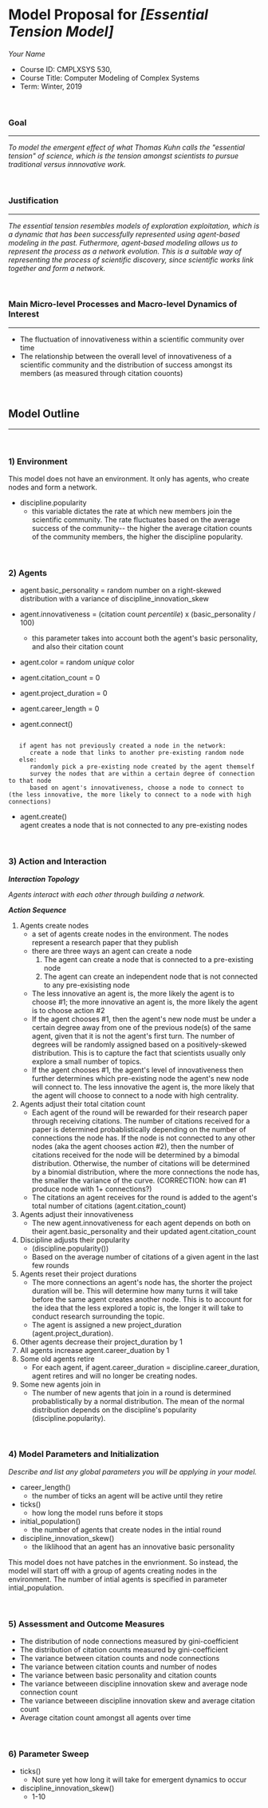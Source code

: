 # Model Proposal for _[Essential Tension Model]_

_Your Name_

* Course ID: CMPLXSYS 530,
* Course Title: Computer Modeling of Complex Systems
* Term: Winter, 2019



&nbsp; 

### Goal 
*****
 
_To model the emergent effect of what Thomas Kuhn calls the "essential tension" of science, which is the tension amongst scientists to pursue traditional versus innnovative work._

&nbsp;  
### Justification
****
_The essential tension resembles models of exploration exploitation, which is a dynamic that has been successfully represented using agent-based modeling in the past. Futhermore, agent-based modeling allows us to represent the process as a network evolution. This is a suitable way of representing the process of scientific discovery, since scientific works link together and form a network._

&nbsp; 
### Main Micro-level Processes and Macro-level Dynamics of Interest
****
* The fluctuation of innovativeness within a scientific community over time
* The relationship between the overall level of innovativeness of a scientific community and the distribution of success amongst its members (as measured through citation couonts)
   


&nbsp; 


## Model Outline
****
&nbsp; 
### 1) Environment

This model does not have an environment. It only has agents, who create nodes and form a network.

* discipline.popularity
   * this variable dictates the rate at which new members join the scientific community. The rate fluctuates based on the average success of the community-- the higher the average citation counts of the community members, the higher the discipline popularity.

&nbsp; 

### 2) Agents
 
* agent.basic_personality = random number on a right-skewed distribution with a variance of discipline_innovation_skew
* agent.innovativeness = (citation count *percentile*) x (basic_personality / 100)
   * this parameter takes into account both the agent's basic personality, and also their citation count
* agent.color = random *unique* color
* agent.citation_count = 0
* agent.project_duration = 0
* agent.career_length = 0
&nbsp; 

* agent.connect()  <br />
<pre><code>
   if agent has not previously created a node in the network:
      create a node that links to another pre-existing random node
   else:
      randomly pick a pre-existing node created by the agent themself
      survey the nodes that are within a certain degree of connection to that node
      based on agent's innovativeness, choose a node to connect to (the less innovative, the more likely to connect to a node with high connections)
</code></pre>
      
* agent.create() <br />
   agent creates a node that is not connected to any pre-existing nodes


&nbsp; 

### 3) Action and Interaction 
 
**_Interaction Topology_**

_Agents interact with each other through building a network._
 
**_Action Sequence_**

1. Agents create nodes
   * a set of agents create nodes in the environment. The nodes represent a research paper that they publish
   * there are three ways an agent can create a node
      1. The agent can create a node that is connected to a pre-existing node
      2. The agent can create an independent node that is not connected to any pre-exisisting node
   * The less innovative an agent is, the more likely the agent is to choose #1; the more innovative an agent is, the more likely the agent is to choose action #2
   * If the agent chooses #1, then the agent's new node must be under a certain degree away from one of the previous node(s) of the same agent, given that it is not the agent's first turn. The number of degrees will be randomly assigned based on a positively-skewed distribution. This is to capture the fact that scientists usually only explore a small number of topics.
   * If the agent chooses #1, the agent's level of innovativeness then further determines which pre-existing node the agent's new node will connect to. The less innovative the agent is, the more likely that the agent will choose to connect to a node with high centrality. 
2. Agents adjust their total citation count
   * Each agent of the round will be rewarded for their research paper through receiving citations. The number of citations received for a paper is determined probablistically depending on the number of connections the node has. If the node is not connected to any other nodes (aka the agent chooses action #2), then the number of citations received for the node will be determined by a bimodal distribution. Otherwise, the number of citations will be determined by a binomial distribution, where the more connections the node has, the smaller the variance of the curve. (CORRECTION: how can #1 produce node with 1+ connections?)
   * The citations an agent receives for the round is added to the agent's total number of citations (agent.citation_count)
3. Agents adjust their innovativeness
   * The new agent.innovativeness for each agent depends on both on their agent.basic_personality and their updated agent.citation_count
4. Discipline adjusts their popularity
   * (discipline.popularity())
   * Based on the average number of citations of a given agent in the last few rounds
4. Agents reset their project durations
   * The more connections an agent's node has, the shorter the project duration will be. This will determine how many turns it will take before the same agent creates another node. This is to account for the idea that the less explored a topic is, the longer it will take to conduct research surrounding the topic. 
   * The agent is assigned a new project_duration (agent.project_duration).
5. Other agents decrease their project_duration by 1
6. All agents increase agent.career_duation by 1
7. Some old agents retire
   * For each agent, if agent.career_duration = discipline.career_duration, agent retires and will no longer be creating nodes.
8. Some new agents join in
   * The number of new agents that join in a round is determined probablistically by a normal distribution. The mean of the normal distribution depends on the discipline's popularity (discipline.popularity).

      

&nbsp; 
### 4) Model Parameters and Initialization

_Describe and list any global parameters you will be applying in your model._

* career_length()
   * the number of ticks an agent will be active until they retire
* ticks()
   * how long the model runs before it stops
* initial_population()
   * the number of agents that create nodes in the intial round
* discipline_innovation_skew() 
   * the liklihood that an agent has an innovative basic personality

This model does not have patches in the envrionment. So instead, the model will start off with a group of agents creating nodes in the environment. The number of intial agents is specified in parameter intial_population. 

&nbsp; 

### 5) Assessment and Outcome Measures

* The distribution of node connections measured by gini-coefficient
* The distribution of citation counts measured by gini-coefficient
* The variance between citation counts and node connections 
* The variance between citation counts and number of nodes
* The variance between basic personality and citation counts
* The variance betweeen discipline innovation skew and average node connection count
* The variance betweeen discipline innovation skew and average citation count
* Average citation count amongst all agents over time

&nbsp; 

### 6) Parameter Sweep

* ticks()
   * Not sure yet how long it will take for emergent dynamics to occur
* discipline_innovation_skew()
   * 1-10
